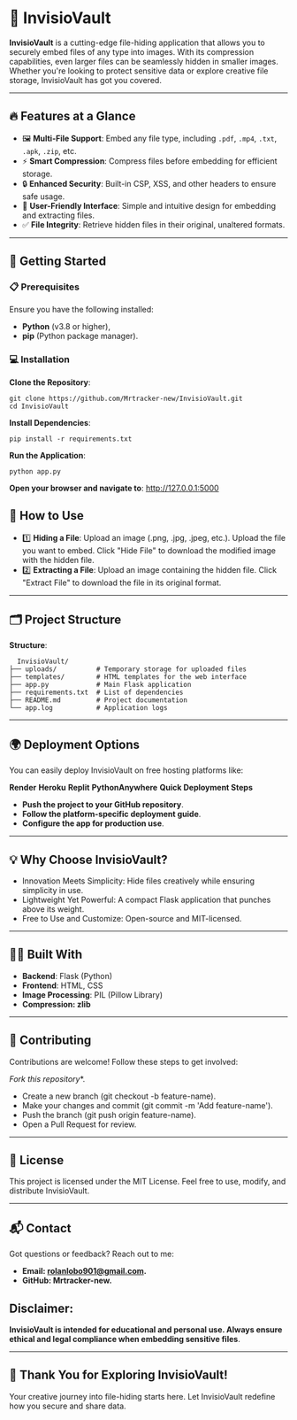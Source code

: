 # 🌟 InvisioVault

**InvisioVault** is a cutting-edge file-hiding application that allows you to securely embed files of any type into images. With its compression capabilities, even larger files can be seamlessly hidden in smaller images. Whether you're looking to protect sensitive data or explore creative file storage, InvisioVault has got you covered.  

---

## 🔥 Features at a Glance
- 🖼️ **Multi-File Support**: Embed any file type, including `.pdf`, `.mp4`, `.txt`, `.apk`, `.zip`, etc.
- ⚡ **Smart Compression**: Compress files before embedding for efficient storage.
- 🔒 **Enhanced Security**: Built-in CSP, XSS, and other headers to ensure safe usage.
- 🎨 **User-Friendly Interface**: Simple and intuitive design for embedding and extracting files.
- ✅ **File Integrity**: Retrieve hidden files in their original, unaltered formats.

---

## 🚀 Getting Started

### 📋 Prerequisites
Ensure you have the following installed:
- **Python** (v3.8 or higher),
- **pip** (Python package manager).

### 💻 Installation

**Clone the Repository**:

    git clone https://github.com/Mrtracker-new/InvisioVault.git
    cd InvisioVault
**Install Dependencies**:

    pip install -r requirements.txt
**Run the Application**:

    python app.py
**Open your browser and navigate to**:
http://127.0.0.1:5000

## 🎯 How to Use
- 1️⃣ **Hiding a File**:
Upload an image (.png, .jpg, .jpeg, etc.).
Upload the file you want to embed.
Click "Hide File" to download the modified image with the hidden file.
- 2️⃣ **Extracting a File**:
Upload an image containing the hidden file.
Click "Extract File" to download the file in its original format.

---

## 🗂️ Project Structure
**Structure**:

      InvisioVault/
    ├── uploads/          # Temporary storage for uploaded files
    ├── templates/        # HTML templates for the web interface
    ├── app.py            # Main Flask application
    ├── requirements.txt  # List of dependencies
    ├── README.md         # Project documentation
    └── app.log           # Application logs

---

## 🌍 Deployment Options
You can easily deploy InvisioVault on free hosting platforms like:

**Render**
**Heroku**
**Replit**
**PythonAnywhere**
**Quick Deployment Steps**
- **Push the project to your GitHub repository**.
- **Follow the platform-specific deployment guide**.
- **Configure the app for production use**.

---

## 💡 Why Choose InvisioVault?
- Innovation Meets Simplicity: Hide files creatively while ensuring simplicity in use.
- Lightweight Yet Powerful: A compact Flask application that punches above its weight.
- Free to Use and Customize: Open-source and MIT-licensed.

---

## 👨‍💻 Built With
- **Backend**: Flask (Python)
- **Frontend**: HTML, CSS
- **Image Processing**: PIL (Pillow Library)
- **Compression: zlib**

---

## 🤝 Contributing
Contributions are welcome! Follow these steps to get involved:

*Fork this repository**.
- Create a new branch (git checkout -b feature-name).
- Make your changes and commit (git commit -m 'Add feature-name').
- Push the branch (git push origin feature-name).
- Open a Pull Request for review.

---

## 📜 License
This project is licensed under the MIT License. Feel free to use, modify, and distribute InvisioVault.

---

## 📬 Contact
Got questions or feedback? Reach out to me:

- **Email: rolanlobo901@gmail.com.**
- **GitHub: Mrtracker-new.**
## Disclaimer: 
**InvisioVault is intended for educational and personal use. Always ensure ethical and legal compliance when embedding sensitive files**.

---

## 🎉 Thank You for Exploring InvisioVault!
Your creative journey into file-hiding starts here. Let InvisioVault redefine how you secure and share data.
